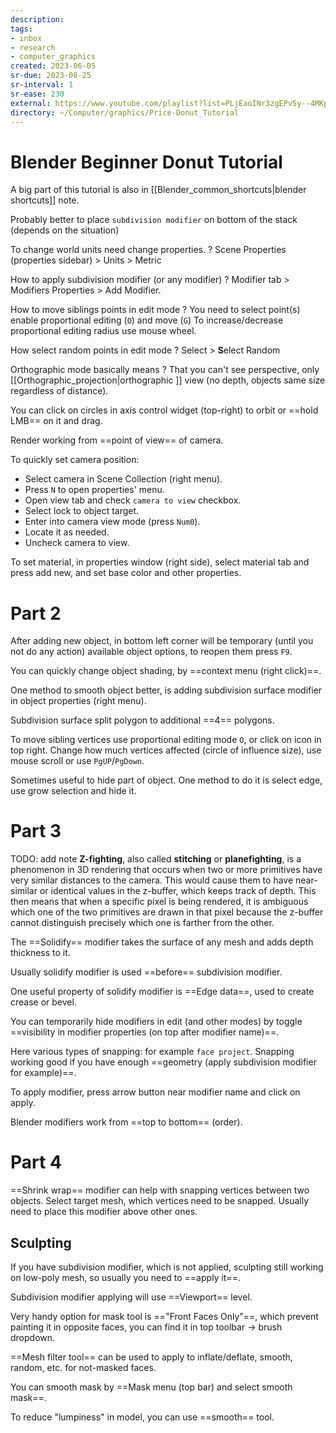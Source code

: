 ```yaml
---
description:
tags:
- inbox
- research
- computer_graphics
created: 2023-06-05
sr-due: 2023-08-25
sr-interval: 1
sr-ease: 230
external: https://www.youtube.com/playlist?list=PLjEaoINr3zgEPv5y--4MKpciLaoQYZB1Z
directory: ~/Computer/graphics/Price-Donut_Tutorial
---
```


# Blender Beginner Donut Tutorial

A big part of this tutorial is also in
[[Blender_common_shortcuts|blender shortcuts]] note.

Probably better to place `subdivision modifier` on bottom of the stack (depends
on the situation)

To change world units need change properties.
?
Scene Properties (properties sidebar) > Units > Metric

How to apply subdivision modifier (or any modifier)
?
Modifier tab > Modifiers Properties > Add Modifier.

How to move siblings points in edit mode
?
You need to select point(s) enable proportional editing (`O`) and move (`G`) To
increase/decrease proportional editing radius use mouse wheel.

How select random points in edit mode
?
Select > **S**elect Random

Orthographic mode basically means
?
That you can't see perspective, only [[Orthographic_projection|orthographic ]]
view (no depth, objects same size regardless of distance).

You can click on circles in axis control widget (top-right) to orbit or ==hold
LMB== on it and drag.

Render working from ==point of view== of camera.

To quickly set camera position:
- Select camera in Scene Collection (right menu).
- Press `N` to open properties' menu.
- Open view tab and check `camera to view` checkbox.
- Select lock to object target.
- Enter into camera view mode (press `Num0`).
- Locate it as needed.
- Uncheck camera to view.

To set material, in properties window (right side), select material tab and
press add new, and set base color and other properties.

# Part 2

After adding new object, in bottom left corner will be temporary (until you not
do any action) available object options, to reopen them press `F9`.

You can quickly change object shading, by ==context menu (right click)==.

One method to smooth object better, is adding subdivision surface modifier in
object properties (right menu).

Subdivision surface split polygon to additional ==4== polygons.

To move sibling vertices use proportional editing mode `O`, or click on icon in
top right. Change how much vertices affected (circle of influence size), use
mouse scroll or use `PgUP`/`PgDown`.

Sometimes useful to hide part of object. One method to do it is select edge, use
grow selection and hide it.

# Part 3

TODO: add note
**Z-fighting**, also called **stitching** or **planefighting**, is a phenomenon
in 3D rendering that occurs when two or more primitives have very similar
distances to the camera. This would cause them to have near-similar or identical
values in the z-buffer, which keeps track of depth. This then means that when a
specific pixel is being rendered, it is ambiguous which one of the two
primitives are drawn in that pixel because the z-buffer cannot distinguish
precisely which one is farther from the other.

The ==Solidify== modifier takes the surface of any mesh and adds depth thickness
to it.

Usually solidify modifier is used ==before== subdivision modifier.

One useful property of solidify modifier is ==Edge data==, used to create crease
or bevel.

You can temporarily hide modifiers in edit (and other modes) by toggle
==visibility in modifier properties (on top after modifier name)==.

Here various types of snapping: for example `face project`. Snapping working
good if you have enough ==geometry (apply subdivision modifier for example)==.

To apply modifier, press arrow button near modifier name and click on apply.

Blender modifiers work from ==top to bottom== (order).

# Part 4

==Shrink wrap== modifier can help with snapping vertices between two objects.
Select target mesh, which vertices need to be snapped. Usually need to place
this modifier above other ones.

## Sculpting

If you have subdivision modifier, which is not applied, sculpting still working
on low-poly mesh, so usually you need to ==apply it==.

Subdivision modifier applying will use ==Viewport== level.

Very handy option for mask tool is =="Front Faces Only"==, which prevent
painting it in opposite faces, you can find it in top toolbar → brush dropdown.

==Mesh filter tool== can be used to apply to inflate/deflate, smooth, random,
etc. for not-masked faces.

You can smooth mask by ==Mask menu (top bar) and select smooth mask==.

To reduce "lumpiness" in model, you can use ==smooth== tool.
